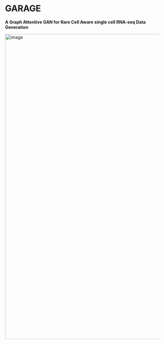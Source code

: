 # GARAGE
**A Graph Attentive GAN for Rare Cell Aware single cell RNA-seq Data Generation**

<img width="1500" height="1000" alt="image" src="https://github.com/user-attachments/assets/a3874e1e-82a3-4d9e-9d75-3c1f3ba500b4" />

